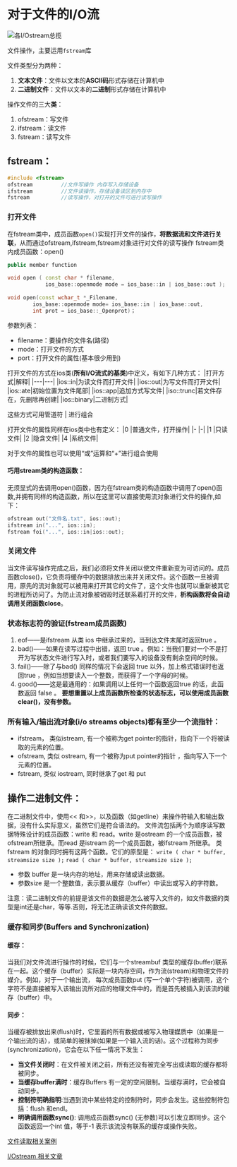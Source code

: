 # 对于文件的I/O流
![各I/Ostream总揽](http://www.cplusplus.com/img/iostream.gif)

文件操作，主要运用`fstream`库

文件类型分为两种：
1. **文本文件**：文件以文本的**ASCII码**形式存储在计算机中
2. **二进制文件**：文件以文本的**二进制**形式存储在计算机中

操作文件的三大**类**：
1. ofstream：写文件
2. ifstream：读文件
3. fstream：读写文件


## fstream：
```cpp
#include <fstream>
ofstream         //文件写操作 内存写入存储设备 
ifstream         //文件读操作，存储设备读区到内存中
fstream          //读写操作，对打开的文件可进行读写操作 
```
### 打开文件
在fstream类中，成员函数`open()`实现打开文件的操作，**将数据流和文件进行关联**，从而通过ofstream,ifstream,fstream对象进行对文件的读写操作
fstream类内成员函数：open()
```cpp 
public member function
 
void open ( const char * filename,
            ios_base::openmode mode = ios_base::in | ios_base::out );
 
void open(const wchar_t *_Filename,
        ios_base::openmode mode= ios_base::in | ios_base::out,
        int prot = ios_base::_Openprot)；
 ```
参数列表：
* filename：要操作的文件名(路径)
* mode：打开文件的方式
* port：打开文件的属性(基本很少用到)

打开文件的方式在ios类(**所有I/O流式的基类**)中定义，有如下几种方式：
|打开方式|解释|
|---|---|
|ios::in|为读文件而打开文件|
|ios::out|为写文件而打开文件|
|ios::ate|初始位置为文件尾部|
|ios::app|追加方式写文件|
|iso::trunc|若文件存在，先删除再创建|
|ios::binary|二进制方式|

这些方式可用管道符 | 进行组合


打开文件的属性同样在ios类中也有定义：
|0  |普通文件，打开操作|
|-  |-|
|1  |只读文件|
|2	|隐含文件|
|4	|系统文件|

对于文件的属性也可以使用“或”运算和“+”进行组合使用

#### 巧用stream类的构造函数：
无须显式的去调用open()函数，因为在fstream类的构造函数中调用了open()函数,并拥有同样的构造函数，所以在这里可以直接使用流对象进行文件的操作,如下：
```cpp
ofstream out("文件名.txt", ios::out);
ifstream in("...", ios::in);
fstream foi("...", ios::in|ios::out);
```

### 关闭文件
当文件读写操作完成之后，我们必须将文件关闭以使文件重新变为可访问的。成员函数close()，它负责将缓存中的数据排放出来并关闭文件。这个函数一旦被调用，原先的流对象就可以被用来打开其它的文件了，这个文件也就可以重新被其它的进程所访问了。为防止流对象被销毁时还联系着打开的文件，**析构函数将会自动调用关闭函数close**。

### 状态标志符的验证(fstream成员函数)
1. eof——是ifstream 从类 ios 中继承过来的，当到达文件末尾时返回true 。
2. bad()——如果在读写过程中出错，返回 true 。例如：当我们要对一个不是打开为写状态文件进行写入时，或者我们要写入的设备没有剩余空间的时候。
3. fail()——除了与bad() 同样的情况下会返回 true 以外，加上格式错误时也返回true ，例如当想要读入一个整数，而获得了一个字母的时候。
4. good()——这是最通用的：如果调用以上任何一个函数返回true 的话，此函数返回 false 。
**要想重置以上成员函数所检查的状态标志，可以使用成员函数clear()，没有参数。**

### 所有输入/输出流对象(i/o streams objects)都有至少一个流指针：
* ifstream， 类似istream, 有一个被称为get pointer的指针，指向下一个将被读取的元素的位置。
* ofstream, 类似 ostream, 有一个被称为put pointer的指针 ，指向写入下一个元素的位置。
* fstream, 类似 iostream, 同时继承了get 和 put 

## 操作二进制文件：
在二进制文件中，使用<< 和>>，以及函数（如getline）来操作符输入和输出数据，没有什么实际意义，虽然它们是符合语法的。
文件流包括两个为顺序读写数据特殊设计的成员函数：write 和 read。write 是ostream 的一个成员函数，被ofstream所继承。而read 是istream 的一个成员函数，被ifstream 所继承。
类 fstream 的对象同时拥有这两个函数。它们的原型是：
`write ( char * buffer, streamsize size );`
`read ( char * buffer, streamsize size ); `
* 参数 buffer 是一块内存的地址，用来存储或读出数据。
* 参数size 是一个整数值，表示要从缓存（buffer）中读出或写入的字符数。

注意：读二进制文件的前提是该文件的数据是怎么被写入文件的，如文件数据的类型是int还是char，等等.否则，将无法正确读该文件的数据。

### 缓存和同步(Buffers and Synchronization)
#### 缓存：
当我们对文件流进行操作的时候，它们与一个streambuf 类型的缓存(buffer)联系在一起。这个缓存（buffer）实际是一块内存空间，作为流(stream)和物理文件的媒介。例如，对于一个输出流， 每次成员函数put (写一个单个字符)被调用，这个字符不是直接被写入该输出流所对应的物理文件中的，而是首先被插入到该流的缓存（buffer）中。
#### 同步：
当缓存被排放出来(flush)时，它里面的所有数据或被写入物理媒质中（如果是一个输出流的话），或简单的被抹掉(如果是一个输入流的话)。这个过程称为同步(synchronization)，它会在以下任一情况下发生：
* **当文件关闭时**：在文件被关闭之前，所有还没有被完全写出或读取的缓存都将被同步。
* **当缓存buffer满时**：缓存Buffers 有一定的空间限制。当缓存满时，它会被自动同步。
* **控制符明确指明**:当遇到流中某些特定的控制符时，同步会发生。这些控制符包括：flush 和endl。
* **明确调用函数sync()**: 调用成员函数sync() (无参数)可以引发立即同步。这个函数返回一个int 值，等于-1 表示该流没有联系的缓存或操作失败。

[文件读取相关案例](https://github.com/Wuhao-9/My_CPPnotes/tree/master/%E8%AF%BB%E5%86%99streams_for_files)

[I/Ostream 相关文章](https://github.com/Wuhao-9/My_CPPnotes/blob/master/Mynotes/C%2B%2B%E5%AF%B9%E6%96%87%E4%BB%B6%E6%93%8D%E4%BD%9C.md)
